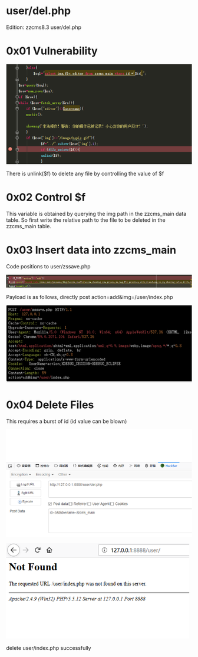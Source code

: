 # user/del.php
Edition:
zzcms8.3
user/del.php


# 0x01  Vulnerability 

![enter description here](./images/1530536565883.png)


There is unlink($f) to delete any file by controlling the value of $f


# 0x02 Control $f

This variable is obtained by querying the img path in the zzcms_main data table.
So first write the relative path to the file to be deleted in the zzcms_main table.

# 0x03 Insert data into zzcms_main
Code positions to user/zssave.php

![enter description here](./images/1530536846869.png)


Payload is as follows, directly post action=add&img=/user/index.php

![enter description here](./images/1530536866000.png)

# 0x04 Delete Files


This requires a burst of id (id value can be blown)

![enter description here](./images/1530536892262.png)

![enter description here](./images/1530537000778.png)


delete  user/index.php successfully
